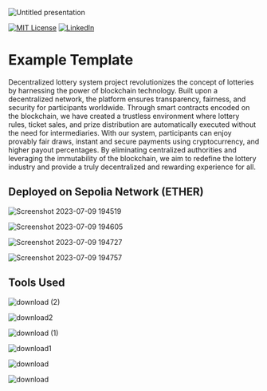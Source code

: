 
![Untitled presentation](https://github.com/ved-et9/Decentalized_Lottery/assets/98445270/7a91fc19-5fa9-4ca9-baf8-601ff0f3116a)


[![MIT License][license-shield]][license-url]
[![LinkedIn][linkedin-shield]][linkedin-url]

# Example Template
Decentralized lottery system project revolutionizes the concept of lotteries by harnessing the power of blockchain technology. Built upon a decentralized network, the platform ensures transparency, fairness, and security for participants worldwide. Through smart contracts encoded on the blockchain, we have created a trustless environment where lottery rules, ticket sales, and prize distribution are automatically executed without the need for intermediaries. With our system, participants can enjoy provably fair draws, instant and secure payments using cryptocurrency, and higher payout percentages. By eliminating centralized authorities and leveraging the immutability of the blockchain, we aim to redefine the lottery industry and provide a truly decentralized and rewarding experience for all.


## Deployed on Sepolia Network (ETHER)

![Screenshot 2023-07-09 194519](https://github.com/ved-et9/Decentalized_Lottery/assets/98445270/a1172031-c56f-4e7a-8899-1d4c43ac6911)

![Screenshot 2023-07-09 194605](https://github.com/ved-et9/Decentalized_Lottery/assets/98445270/b3c3cdc4-63aa-4a44-abf6-813f9809ed6a)

![Screenshot 2023-07-09 194727](https://github.com/ved-et9/Decentalized_Lottery/assets/98445270/3f567c1f-9a1c-42b7-9cb7-eef9ef0cb427)

![Screenshot 2023-07-09 194757](https://github.com/ved-et9/Decentalized_Lottery/assets/98445270/bed13c8f-dcc4-4377-b8b9-c4b3a0f59b42)

## Tools Used
![download (2)](https://github.com/ved-et9/Decentalized_Lottery/assets/98445270/6c8b42ce-fc56-4ba3-8d23-95b813bc77f3)

![download2](https://github.com/ved-et9/Decentalized_Lottery/assets/98445270/7b07f4f1-8fbd-4613-a468-7ad28f5c350a)

![download (1)](https://github.com/ved-et9/Decentalized_Lottery/assets/98445270/173d47c3-f306-4d1d-b1ad-2e66714fff8e)

![download1](https://github.com/ved-et9/Decentalized_Lottery/assets/98445270/994e6415-7bca-4fde-a594-2dd39fbd8635)


![download](https://github.com/ved-et9/Decentalized_Lottery/assets/98445270/34ac8480-faf6-4725-8a0a-9730fd219b23)

![download](https://github.com/ved-et9/Decentalized_Lottery/assets/98445270/9ae9fe50-cec8-49b8-a8a7-7386226a3876)



[license-shield]: https://img.shields.io/github/license/othneildrew/Best-README-Template.svg?style=for-the-badge
[license-url]: https://github.com/othneildrew/Best-README-Template/blob/master/LICENSE.txt
[linkedin-shield]: https://img.shields.io/badge/-LinkedIn-black.svg?style=for-the-badge&logo=linkedin&colorB=555
[linkedin-url]: https://www.linkedin.com/in/vedant-singh-13774b225/
